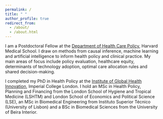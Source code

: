 ```yaml
---
permalink: /
title: " "
author_profile: true
redirect_from: 
  - /about/
  - /about.html
---
```


I am a Postdoctoral Fellow at the [Department of Health Care Policy](https://hcp.hms.harvard.edu), Harvard Medical School. I draw on methods from causal inference, machine learning and artificial intelligence to inform health policy and clinical practice. My main areas of focus include policy evaluation, healthcare equity, determinants of technology adoption, optimal care allocation rules and shared decision-making.

I completed my PhD in Health Policy at the [Institute of Global Health Innovation](https://www.imperial.ac.uk/global-health-innovation/), Imperial College London. I hold an MSc in Health Policy, Planning and Financing from the London School of Hygiene and Tropical Medicine (LSHTM) and London School of Economics and Political Science (LSE), an MSc in Biomedical Engineering from Instituto Superior Técnico (University of Lisbon) and a BSc in Biomedical Sciences from the University of Beira Interior.
